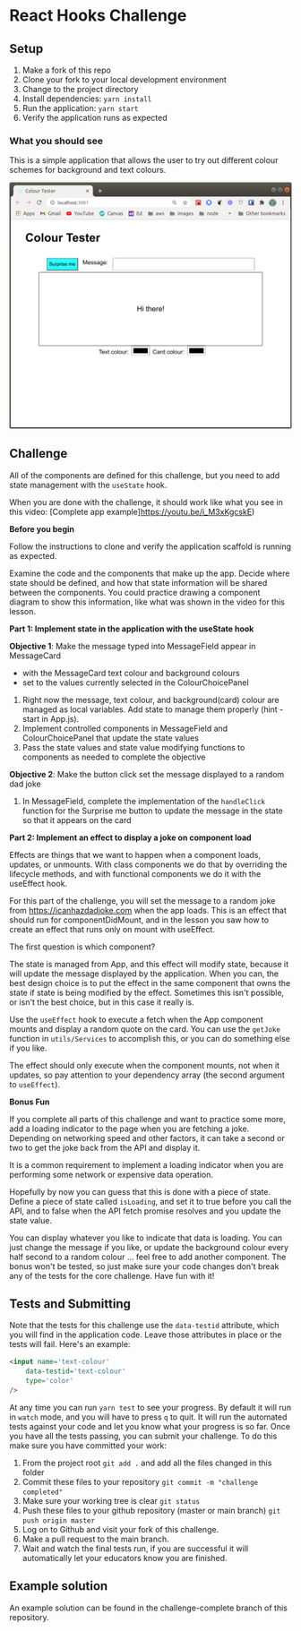 # React Hooks Challenge

## Setup

1. Make a fork of this repo
2. Clone your fork to your local development environment
3. Change to the project directory
4. Install dependencies: `yarn install`
5. Run the application: `yarn start`
6. Verify the application runs as expected

### What you should see
This is a simple application that allows the user to try out different colour schemes for background and text colours.

![application image](app-start-image.png)

## Challenge
All of the components are defined for this challenge, but you need to add state management with the `useState` hook.

When you are done with the challenge, it should work like what you see in this video:
[Complete app example]https://youtu.be/i_M3xKgcskE)

**Before you begin**

Follow the instructions to clone and verify the application scaffold is running as expected. 

Examine the code and the components that make up the app. Decide where state should be defined, and how that state information will be shared between the components. You could practice drawing a component diagram to show this information, like what was shown in the video for this lesson. 

**Part 1: Implement state in the application with the useState hook**

**Objective 1**: Make the message typed into MessageField appear in MessageCard
- with the MessageCard text colour and background colours
- set to the values currently selected in the ColourChoicePanel
	
 1. Right now the message, text colour, and background(card) colour are managed as local variables. Add state to manage them properly (hint - start in App.js).
 2. Implement controlled components in MessageField and ColourChoicePanel
    that update the state values
 3. Pass the state values and state value modifying functions to components as needed to complete the objective

**Objective 2**: Make the button click set the message displayed to a random dad joke

1. In MessageField, complete the implementation of the `handleClick` function for the Surprise me button to update the message in the state so that it appears on the card

**Part 2: Implement an effect to display a joke on component load**

Effects are things that we want to happen when a component loads, updates, or unmounts. With class components we do that by overriding the lifecycle methods, and with functional components we do it with the useEffect hook. 

For this part of the challenge, you will set the message to a random joke from https://icanhazdadjoke.com when the app loads. This is an effect that should run for componentDidMount, and in the lesson you saw how to create an effect that runs only on mount with useEffect. 

The first question is which component?

The state is managed from App, and this effect will modify state, because it will update the message displayed by the application. When you can, the best design choice is to put the effect in the same component that owns the state if state is being modified by the effect. Sometimes this isn't possible, or isn't the best choice, but in this case it really is.

Use the `useEffect` hook to execute a fetch when the App component mounts and display a random quote on the card. You can use the `getJoke` function in `utils/Services` to accomplish this, or you can do something else if you like. 

The effect should only execute when the component mounts, not when it updates, so pay attention to your dependency array (the second argument to `useEffect`).

**Bonus Fun**

If you complete all parts of this challenge and want to practice some more, add a loading indicator to the page when you are fetching a joke. Depending on networking speed and other factors, it can take a second or two to get the joke back from the API and display it. 

It is a common requirement to implement a loading indicator when you are performing some network or expensive data operation.

Hopefully by now you can guess that this is done with a piece of state. Define a piece of state called `isLoading`, and set it to true before you call the API, and to false when the API fetch promise resolves and you update the state value. 

You can display whatever you like to indicate that data is loading. You can just change the message if you like, or update the background colour every half second to a random colour ... feel free to add another component. The bonus won't be tested, so just make sure your code changes don't break any of the tests for the core challenge. Have fun with it!

## Tests and Submitting

Note that the tests for this challenge use the `data-testid` attribute, which you will find in the application code. Leave those attributes in place or the tests will fail. Here's an example:

```html
<input name='text-colour'
	data-testid='text-colour'
	type='color'	
/>
```

At any time you can run `yarn test` to see your progress. By default it will run in `watch` mode, and you will have to press `q` to quit. It will run the automated tests against your code and let you know what your progress is so far. Once you have all the tests passing, you can submit your challenge. To do this make sure you have committed your work:

1. From the project root `git add .` and add all the files changed in this folder
2. Commit these files to your repository `git commit -m "challenge completed"`
3. Make sure your working tree is clear `git status`
4. Push these files to your github repository (master or main branch) `git push origin master`
5. Log on to Github and visit your fork of this challenge.
6. Make a pull request to the main branch.
7. Wait and watch the final tests run, if you are successful it will automatically let your educators know you are finished.

## Example solution

An example solution can be found in the challenge-complete branch of this repository.